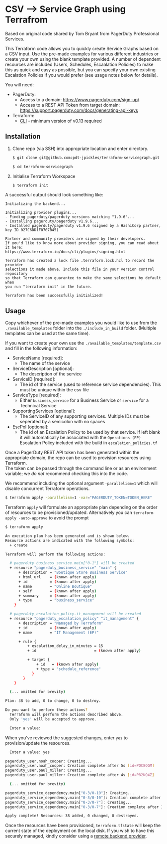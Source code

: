 # CSV --> Service Graph using Terrafrom

Based on original code shared by Tom Bryant from PagerDuty Professional Services.


This Terraform code allows you to quickly create Service Graphs based on a CSV input. Use the pre-made examples for various different industries or create your own using the blank template provided. A number of dependent recources are included (Users, Schedules, Escaalation Policies) to make this as quick and easy as possible, but you can specify your own existing Escalation Policies if you would prefer (see usage notes below for details).

You will need:

- PagerDuty:
  - Access to a domain: https://www.pagerduty.com/sign-up/
  - Access to a REST API Token from target domain: https://support.pagerduty.com/docs/generating-api-keys
- Terraform:
  - [CLI](https://learn.hashicorp.com/terraform/getting-started/install) - minimum version of v0.13 required


## Installation

1. Clone repo (via SSH) into appropriate location and enter directory.

    ```bash
    $ git clone git@github.com:pdt-jpickles/terraform-servicegraph.git
    ```

    ```bash
    $ cd terraform-servicegraph
    ```

2. Initialise Terraform Workspace

    ```bash
    $ terraform init
    ```

A successful output should look something like:

```
Initializing the backend...

Initializing provider plugins...
- Finding pagerduty/pagerduty versions matching "1.9.6"...
- Installing pagerduty/pagerduty v1.9.6...
- Installed pagerduty/pagerduty v1.9.6 (signed by a HashiCorp partner, key ID 027C6DD1F0707B45)

Partner and community providers are signed by their developers.
If you'd like to know more about provider signing, you can read about it here:
https://www.terraform.io/docs/cli/plugins/signing.html

Terraform has created a lock file .terraform.lock.hcl to record the provider
selections it made above. Include this file in your version control repository
so that Terraform can guarantee to make the same selections by default when
you run "terraform init" in the future.

Terraform has been successfully initialized!
```

## Usage

Copy whichever of the pre-made examples you would like to use from the `./available_templates` folder into the `./include_in_build` folder. (Multiple templates can be used at the same time).

If you want to create your own use the `./available_templates/template.csv` and fill in the following information:

- ServiceName [required]:
  - The name of the service
- ServiceDescription [optional]:
  - The description of the service
- ServiceID [required]:
  - The id of the service (used to reference service dependencies). This must be unique within the csv file
- ServiceType [required]:
  - Either `business_service` for a Business Service or `service` for a Technical Service
- SupportingServices [optional]:
  - The ServiceID of any supporting services. Multiple IDs must be seperated by a semicolon with no spaces
- EscPol [optional]:
  - The id of an Escalation Policy to be used by that service. If left blank it will automatically be associated with the `Operations (EP)` Escalation Policy included with the build in `escalation_policies.tf`


Once a PagerDuty REST API token has been generated within the appropriate domain, the repo can be used to provision resources using Terraform.  
The token can be passed through the command line or as an environment variable; we _do not_ recommend checking this into the code.

We recommend including the optional argument `-parallelism=1` which will disable concurrent Terraform operations. 

```bash
$ terraform apply -parallelism=1 -var="PAGERDUTY_TOKEN=TOKEN_HERE" 
```

Terraform `apply` will formulate an appropriate plan depending on the order of resources to be provisioned/updated.
Alternatively you can ```terraform apply -auto-approve``` to avoid the prompt

```bash
$ terraform apply

An execution plan has been generated and is shown below.
Resource actions are indicated with the following symbols:
  + create

Terraform will perform the following actions:

  # pagerduty_business_service.main["0-1"] will be created
  + resource "pagerduty_business_service" "main" {
      + description = "Boutique Store Business Service"
      + html_url    = (known after apply)
      + id          = (known after apply)
      + name        = "Online Boutique"
      + self        = (known after apply)
      + summary     = (known after apply)
      + type        = "business_service"
    }

  # pagerduty_escalation_policy.it_management will be created
  + resource "pagerduty_escalation_policy" "it_management" {
      + description = "Managed by Terraform"
      + id          = (known after apply)
      + name        = "IT Management (EP)"

      + rule {
          + escalation_delay_in_minutes = 15
          + id                          = (known after apply)

          + target {
              + id   = (known after apply)
              + type = "schedule_reference"
            }
        }
    }

  (... omitted for brevity)

Plan: 38 to add, 0 to change, 0 to destroy.

Do you want to perform these actions?
  Terraform will perform the actions described above.
  Only 'yes' will be accepted to approve.

  Enter a value: 
```

When you've reviewed the suggested changes, enter `yes` to provision/update the resources.

```bash
  Enter a value: yes

pagerduty_user.noah_cooper: Creating...
pagerduty_user.noah_cooper: Creation complete after 5s [id=POC8QGM]
pagerduty_user.paul_miller: Creating...
pagerduty_user.paul_miller: Creation complete after 4s [id=P82KQ4Z]

  (... omitted for brevity)

pagerduty_service_dependency.main["0-3/0-10"]: Creating...
pagerduty_service_dependency.main["0-3/0-10"]: Creation complete after 1s [id=D5ZXNQ5DM6SK5W5HY]
pagerduty_service_dependency.main["0-3/0-7"]: Creating...
pagerduty_service_dependency.main["0-3/0-7"]: Creation complete after 1s [id=D5ZXNQ5DM6SK5W5HX]

Apply complete! Resources: 38 added, 0 changed, 0 destroyed.
```

Once the resources have been provisioned, `terraform.tfstate` will keep the current state of the deployment on the local disk. If you wish to have this securely managed, kindly consider using a [remote backend provider](https://www.terraform.io/docs/backends/index.html).